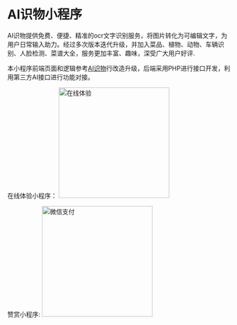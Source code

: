 # AI识物小程序
AI识物提供免费、便捷、精准的ocr文字识别服务，将图片转化为可编辑文字，为用户日常输入助力。经过多次版本迭代升级，并加入菜品、植物、动物、车辆识别、人脸检测、菜谱大全，服务更加丰富、趣味，深受广大用户好评.<br>

本小程序前端页面和逻辑参考[AI识物](https://github.com/lrqnew/AI-General-things)行改造升级，后端采用PHP进行接口开发，利用第三方AI接口进行功能对接。<br>

在线体验小程序：
<img  src='https://api.alipay168.cn/source/comm/images/xcx.jpg' alt='在线体验' width='250' />

赞赏小程序:
<img width='250'   src='https://api.alipay168.cn/source/comm/images/wx.jpg' alt='微信支付' />


